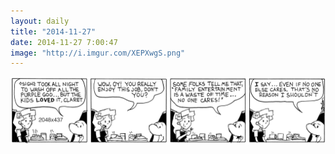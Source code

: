 ```yaml
---
layout: daily
title: "2014-11-27"
date: 2014-11-27 7:00:47
image: "http://i.imgur.com/XEPXwgS.png"
---
```

<picture>
<source srcset="/comics/oy_00001_web_m-1280x4113.png 1280w,/comics/oy_00001_web_m_640x2057.png 640w" media="(max-width: 640px) and (orientation: portrait)" />
<source srcset="/comics/oy_00001_web_portrait-1536x1301.png 1536w,/comics/oy_00001_web_portrait-768x651.png 768w" media="(orientation: portrait)" />
<source srcset="/comics/oy_00001_web_wide-2048x437.png 2048w,/comics/oy_00001_web_wide-1024x219.png 1024w" />
<img src="/comics/oy_00001_web_wide-2048x437.png" alt="" />
</picture>
